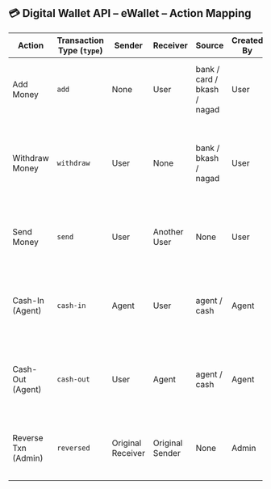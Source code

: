 ## 💳 Digital Wallet API – eWallet – Action Mapping

| Action              | Transaction Type (`type`) | Sender            | Receiver        | Source                      | Created By | Description                                                           |
| ------------------- | ------------------------- | ----------------- | --------------- | --------------------------- | ---------- | --------------------------------------------------------------------- |
| Add Money           | `add`                     | None              | User            | bank / card / bkash / nagad | User       | User adds money from external source to their wallet.                 |
| Withdraw Money      | `withdraw`                | User              | None            | bank / bkash / nagad        | User       | User withdraws money from wallet to bank or mobile financial service. |
| Send Money          | `send`                    | User              | Another User    | None                        | User       | User sends money to another user (wallet to wallet transfer).         |
| Cash-In (Agent)     | `cash-in`                 | Agent             | User            | agent / cash                | Agent      | Agent takes physical cash and adds money to the user's wallet.        |
| Cash-Out (Agent)    | `cash-out`                | User              | Agent           | agent / cash                | Agent      | Agent gives physical cash, deducts from user's wallet balance.        |
| Reverse Txn (Admin) | `reversed`                | Original Receiver | Original Sender | None                        | Admin      | Admin reverses a transaction (e.g., fraud or error case).             |
